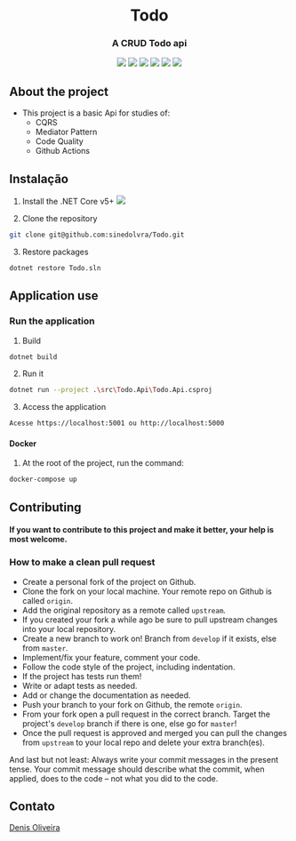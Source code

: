 <h1 align="center"> Todo </h1>
<h3 align="center">A CRUD Todo api</h3>

<div align="center">
<a href="https://github.com/sinedolvra/Todo/actions/workflows/dotnet.yml"><img src="https://github.com/sinedolvra/Todo/actions/workflows/dotnet.yml/badge.svg"></a>
<a href="https://sonarcloud.io/dashboard?id=sinedolvra_Todo"><img src="https://sonarcloud.io/api/project_badges/measure?project=sinedolvra_Todo&metric=alert_status"></a>
<a href="https://sonarcloud.io/dashboard?id=sinedolvra_Todo"><img src="https://sonarcloud.io/api/project_badges/measure?project=sinedolvra_Todo&metric=code_smells"></a>
<a href="https://sonarcloud.io/dashboard?id=sinedolvra_Todo"><img src="https://sonarcloud.io/api/project_badges/measure?project=sinedolvra_Todo&metric=sqale_rating"></a>
<a href="https://sonarcloud.io/dashboard?id=sinedolvra_Todo"><img src="https://sonarcloud.io/api/project_badges/measure?project=sinedolvra_Todo&metric=reliability_rating"></a>
<a href="https://sonarcloud.io/dashboard?id=sinedolvra_Todo"><img src="https://sonarcloud.io/api/project_badges/measure?project=sinedolvra_Todo&metric=bugs"></a>

</div>

## About the project
- This project is a basic Api for studies of:
   - CQRS
   - Mediator Pattern
   - Code Quality
   - Github Actions

## Instalação
1. Install the .NET Core v5+ <a href="https://dotnet.microsoft.com/download"><img src="https://img.shields.io/badge/.NET%20Core-v5.0%2B-blueviolet"></a>


2. Clone the repository
```sh
git clone git@github.com:sinedolvra/Todo.git
```
3. Restore packages
```sh
dotnet restore Todo.sln
```

## Application use

### Run the application
1. Build
```sh
dotnet build
```
2. Run it
```sh
dotnet run --project .\src\Todo.Api\Todo.Api.csproj
```
3. Access the application
```sh
Acesse https://localhost:5001 ou http://localhost:5000
```

#### Docker
1. At the root of the project, run the command:
```sh
docker-compose up
```

## Contributing

#### If you want to contribute to this project and make it better, your help is most welcome. 

### How to make a clean pull request

- Create a personal fork of the project on Github.
- Clone the fork on your local machine. Your remote repo on Github is called `origin`.
- Add the original repository as a remote called `upstream`.
- If you created your fork a while ago be sure to pull upstream changes into your local repository.
- Create a new branch to work on! Branch from `develop` if it exists, else from `master`.
- Implement/fix your feature, comment your code.
- Follow the code style of the project, including indentation.
- If the project has tests run them!
- Write or adapt tests as needed.
- Add or change the documentation as needed.
- Push your branch to your fork on Github, the remote `origin`.
- From your fork open a pull request in the correct branch. Target the project's `develop` branch if there is one, else go for `master`!
- Once the pull request is approved and merged you can pull the changes from `upstream` to your local repo and delete
  your extra branch(es).

And last but not least: Always write your commit messages in the present tense. Your commit message should describe what the commit, when applied, does to the code – not what you did to the code.

## Contato
<div class="LI-profile-badge"  data-version="v1" data-size="medium" data-locale="pt_BR" data-type="vertical" data-theme="dark" data-vanity="denisolvra"><a class="LI-simple-link" href='https://br.linkedin.com/in/denisolvra?trk=profile-badge'>Denis Oliveira</a></div>